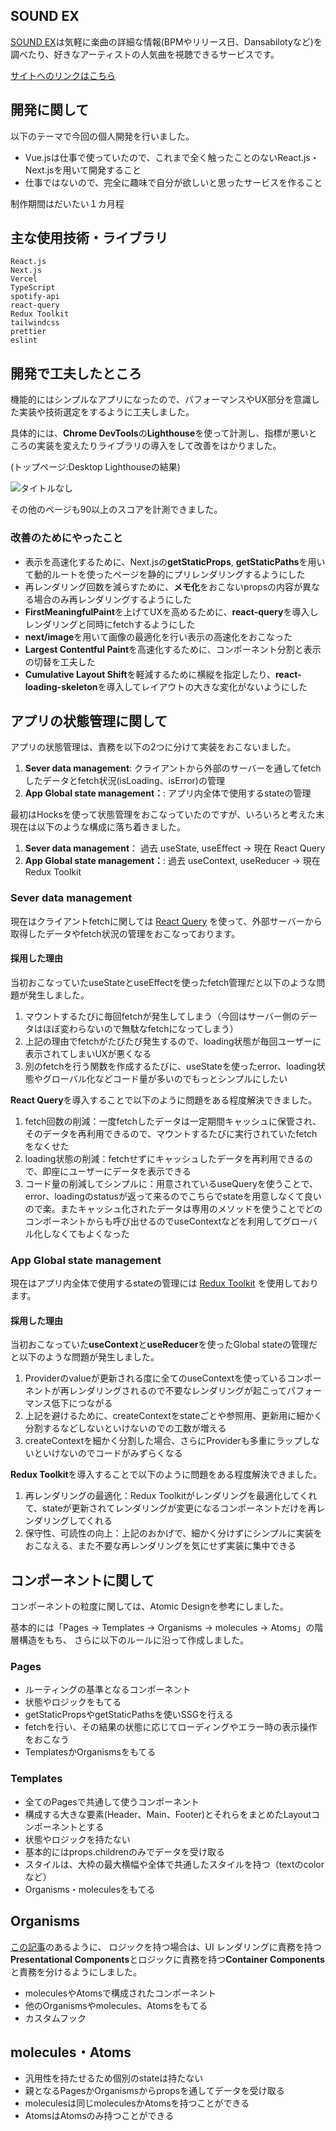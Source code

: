 ## SOUND EX

[SOUND EX](https://sound-ex.vercel.app/)は気軽に楽曲の詳細な情報(BPMやリリース日、Dansabilotyなど)を調べたり、好きなアーティストの人気曲を視聴できるサービスです。



[サイトへのリンクはこちら](https://sound-ex.vercel.app/)

## 開発に関して

以下のテーマで今回の個人開発を行いました。

- Vue.jsは仕事で使っていたので、これまで全く触ったことのないReact.js・Next.jsを用いて開発すること
- 仕事ではないので、完全に趣味で自分が欲しいと思ったサービスを作ること

制作期間はだいたい１カ月程

## 主な使用技術・ライブラリ

```
React.js
Next.js
Vercel
TypeScript
spotify-api
react-query
Redux Toolkit
tailwindcss
prettier
eslint
```

## 開発で工夫したところ

機能的にはシンプルなアプリになったので、パフォーマンスやUX部分を意識した実装や技術選定をするように工夫しました。

具体的には、**Chrome DevTools**の**Lighthouse**を使って計測し、指標が悪いところの実装を変えたりライブラリの導入をして改善をはかりました。

(トップページ:Desktop Lighthouseの結果)

![タイトルなし](https://user-images.githubusercontent.com/27562468/133018938-8e6996d7-219b-40bd-a359-1773881c401b.gif)

その他のページも90以上のスコアを計測できました。


### 改善のためにやったこと

- 表示を高速化するために、Next.jsの**getStaticProps**, **getStaticPaths**を用いて動的ルートを使ったページを静的にプリレンダリングするようにした
- 再レンダリング回数を減らすために、**メモ化**をおこないpropsの内容が異なる場合のみ再レンダリングするようにした
- **FirstMeaningfulPaint**を上げてUXを高めるために、**react-query**を導入しレンダリングと同時にfetchするようにした
- **next/image**を用いて画像の最適化を行い表示の高速化をおこなった
- **Largest Contentful Paint**を高速化するために、コンポーネント分割と表示の切替を工夫した
- **Cumulative Layout Shift**を軽減するために横縦を指定したり、**react-loading-skeleton**を導入してレイアウトの大きな変化がないようにした

## アプリの状態管理に関して

アプリの状態管理は、責務を以下の2つに分けて実装をおこないました。

1. **Sever data management**: クライアントから外部のサーバーを通してfetchしたデータとfetch状況(isLoading、isError)の管理
2. **App Global state management：**: アプリ内全体で使用するstateの管理

最初はHocksを使って状態管理をおこなっていたのですが、いろいろと考えた末現在は以下のような構成に落ち着きました。

1. **Sever data management**： 過去 useState, useEffect -> 現在 React Query
2. **App Global state management：**: 過去 useContext, useReducer -> 現在 Redux Toolkit

### Sever data management

現在はクライアントfetchに関しては [React Query](https://react-query.tanstack.com/) を使って、外部サーバーから取得したデータやfetch状況の管理をおこなっております。

#### 採用した理由

当初おこなっていたuseStateとuseEffectを使ったfetch管理だと以下のような問題が発生しました。

1. マウントするたびに毎回fetchが発生してしまう（今回はサーバー側のデータはほぼ変わらないので無駄なfetchになってしまう）
2. 上記の理由でfetchがたびたび発生するので、loading状態が毎回ユーザーに表示されてしまいUXが悪くなる
3. 別のfetchを行う関数を作成するたびに、useStateを使ったerror、loading状態やグローバル化などコード量が多いのでもっとシンプルにしたい

**React Query**を導入することで以下のように問題をある程度解決できました。

1. fetch回数の削減：一度fetchしたデータは一定期間キャッシュに保管され、そのデータを再利用できるので、マウントするたびに実行されていたfetchをなくせた
2. loading状態の削減：fetchせずにキャッシュしたデータを再利用できるので、即座にユーザーにデータを表示できる
3. コード量の削減してシンプルに：用意されているuseQueryを使うことで、error、loadingのstatusが返って来るのでこちらでstateを用意しなくて良いので楽。またキャッシュ化されたデータは専用のメソッドを使うことでどのコンポーネントからも呼び出せるのでuseContextなどを利用してグローバル化しなくてもよくなった

### App Global state management

現在はアプリ内全体で使用するstateの管理には [Redux Toolkit](https://redux-toolkit.js.org/) を使用しております。

#### 採用した理由

当初おこなっていた**useContext**と**useReducer**を使ったGlobal stateの管理だと以下のような問題が発生しました。

1. Providerのvalueが更新される度に全てのuseContextを使っているコンポーネントが再レンダリングされるので不要なレンダリングが起こってパフォーマンス低下につながる
2. 上記を避けるために、createContextをstateごとや参照用、更新用に細かく分割するなどしないといけないのでの工数が増える
3. createContextを細かく分割した場合、さらにProviderも多重にラップしないといけないのでコードがみずらくなる

**Redux Toolkit**を導入することで以下のように問題をある程度解決できました。

1. 再レンダリングの最適化：Redux Toolkitがレンダリングを最適化してくれて、stateが更新されてレンダリングが変更になるコンポーネントだけを再レンダリングしてくれる
2. 保守性、可読性の向上：上記のおかげで、細かく分けずにシンプルに実装をおこなえる、また不要な再レンダリングを気にせず実装に集中できる

## コンポーネントに関して

コンポーネントの粒度に関しては、Atomic Designを参考にしました。

基本的には「Pages -> Templates -> Organisms -> molecules -> Atoms」の階層構造をもち、 さらに以下のルールに沿って作成しました。

### Pages

- ルーティングの基準となるコンポーネント
- 状態やロジックをもてる
- getStaticPropsやgetStaticPathsを使いSSGを行える
- fetchを行い、その結果の状態に応じてローディングやエラー時の表示操作をおこなう
- TemplatesかOrganismsをもてる

### Templates

- 全てのPagesで共通して使うコンポーネント
- 構成する大きな要素(Header、Main、Footer)とそれらをまとめたLayoutコンポーネントとする
- 状態やロジックを持たない
- 基本的にはprops.childrenのみでデータを受け取る
- スタイルは、大枠の最大横幅や全体で共通したスタイルを持つ（textのcolorなど）
- Organisms・moleculesをもてる

## Organisms

[この記事](https://medium.com/@dan_abramov/smart-and-dumb-components-7ca2f9a7c7d0)のあるように、
ロジックを持つ場合は、UI レンダリングに責務を持つ**Presentational Components**とロジックに責務を持つ**Container Components**と責務を分けるようにしました。

- moleculesやAtomsで構成されたコンポーネント
- 他のOrganismsやmolecules、Atomsをもてる
- カスタムフック

## molecules・Atoms

- 汎用性を持たせるため個別のstateは持たない
- 親となるPagesかOrganismsからpropsを通してデータを受け取る
- moleculesは同じmoleculesかAtomsを持つことができる
- AtomsはAtomsのみ持つことができる



